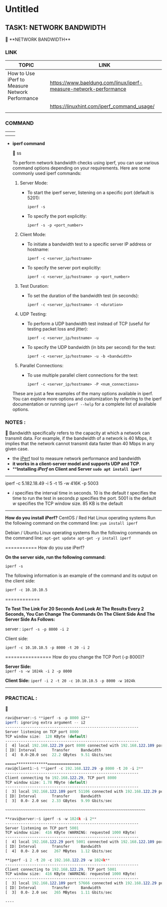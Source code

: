 # Untitled

## TASK1:   **NETWORK BANDWIDTH**

<aside>
🦄 **NETWORK BANDWIDTH**

### LINK

| TOPIC | LINK |
| --- | --- |
| How to Use iPerf to Measure Network Performance | https://www.baeldung.com/linux/iperf-measure-network-performance |
|  | https://linuxhint.com/iperf_command_usage/ |
|  |  |

### COMMAND

|  |  |
| --- | --- |
|  |  |
|  |  |
- **iperf command**
    
    <aside>
    🦄 ss
    
    To perform network bandwidth checks using iperf, you can use various command options depending on your requirements. Here are some commonly used iperf commands:
    
    1. Server Mode:
        - To start the iperf server, listening on a specific port (default is 5201):
            
            ```
            iperf -s
            ```
            
        - To specify the port explicitly:
            
            ```
            iperf -s -p <port_number>
            ```
            
    2. Client Mode:
        - To initiate a bandwidth test to a specific server IP address or hostname:
            
            ```
            iperf -c <server_ip/hostname>
            ```
            
        - To specify the server port explicitly:
            
            ```
            iperf -c <server_ip/hostname> -p <port_number>
            ```
            
    3. Test Duration:
        - To set the duration of the bandwidth test (in seconds):
            
            ```
            iperf -c <server_ip/hostname> -t <duration>
            ```
            
    4. UDP Testing:
        - To perform a UDP bandwidth test instead of TCP (useful for testing packet loss and jitter):
            
            ```
            iperf -c <server_ip/hostname> -u
            ```
            
        - To specify the UDP bandwidth (in bits per second) for the test:
            
            ```
            iperf -c <server_ip/hostname> -u -b <bandwidth>
            ```
            
    5. Parallel Connections:
        - To use multiple parallel client connections for the test:
            
            ```
            iperf -c <server_ip/hostname> -P <num_connections>
            ```
            
    
    These are just a few examples of the many options available in iperf. You can explore more options and customization by referring to the iperf documentation or running `iperf --help` for a complete list of available options.
    
    </aside>
    

### NOTES :

<aside>
🍁 Bandwidth specifically refers to the capacity at which a network can transmit data. For example, if the bandwidth of a network is 40 Mbps, it implies that the network cannot transmit data faster than 40 Mbps in any given case.

- the [iPerf](https://iperf.fr/) tool to measure network performance and bandwidth
- **it works in a client-server model and supports UDP and TCP**.
- ****Installing *iPerf* on Client and Server
`sudo apt install iperf`**

---

iperf -c 5.182.18.49 -i 5 -t 15 -w 416K -p 5003

- *i* specifies the interval time in seconds. 10 is the default
*t* specifies the time to run the test in seconds
*p* specifies the port. 5001 is the default
*w* specifies the TCP window size. 85 KB is the default

---

**How do you install iPerf?**
CentOS / Red Hat Linux operating systems
Run the following command on the command line:
`yum install iperf`

Debian / Ubuntu Linux operating systems
Run the following commands on the command line:
`apt-get update
apt-get -y install iperf`

===========
How do you use iPerf?

**On the server side, run the following command:**

`iperf -s`

The following information is an example of the command and its output on the client side:

`iperf -c 10.10.10.5`

============

**To Test The Link For 20 Seconds And Look At The Results Every 2 Seconds, You Can Change The Commands On The Client Side And The Server Side As Follows:**

server :
`iperf -s -p 8000 -i 2`

Client side:

`iperf -c 10.10.10.5 -p 8000 -t 20 -i 2`

================
How do you change the TCP Port (-p 8000)?

**Server Side:**  
`iperf -s -w 1024k -i 2 -p 8000`

**Client Side:**
`iperf -i 2 -t 20 -c 10.10.10.5 -p 8000 -w 1024k`

---

</aside>

### PRACTICAL :

<aside>
🦄

```nasm
ravi@server:~$ **iperf -s -p 8000 i2**
iperf: ignoring extra argument -- i2
------------------------------------------------------------
Server listening on TCP port 8000
TCP window size:  128 KByte (default)
------------------------------------------------------------
[  4] local 192.168.122.29 port 8000 connected with 192.168.122.109 port 51106
[ ID] Interval       Transfer     Bandwidth
[  4]  0.0-20.0 sec  22.2 GBytes  9.51 Gbits/sec

=====**************===============
ravi@client1:~$ **iperf -c 192.168.122.29 -p 8000 -t 20 -i 2**
------------------------------------------------------------
Client connecting to 192.168.122.29, TCP port 8000
TCP window size: 1.78 MByte (default)
------------------------------------------------------------
[  3] local 192.168.122.109 port 51106 connected with 192.168.122.29 port 8000
[ ID] Interval       Transfer     Bandwidth
[  3]  0.0- 2.0 sec  2.33 GBytes  9.99 Gbits/sec

~~~~~~~~~~~~~~~~~~~~~~~~~~~~~~~~~~~~~~~~~~~~~~~~~~~~~~~~~~~~~~~

**ravi@server:~$ iperf -s -w 1024k -i 2**
------------------------------------------------------------
Server listening on TCP port 5001
TCP window size:  416 KByte (WARNING: requested 1000 KByte)
------------------------------------------------------------
[  4] local 192.168.122.29 port 5001 connected with 192.168.122.109 port 57666
[ ID] Interval       Transfer     Bandwidth
[  4]  0.0- 2.0 sec   267 MBytes  1.12 Gbits/sec

**iperf -i 2 -t 20 -c 192.168.122.29 -w 1024k**
------------------------------------------------------------
Client connecting to 192.168.122.29, TCP port 5001
TCP window size:  416 KByte (WARNING: requested 1000 KByte)
------------------------------------------------------------
[  3] local 192.168.122.109 port 57666 connected with 192.168.122.29 port 5001
[ ID] Interval       Transfer     Bandwidth
[  3]  0.0- 2.0 sec   265 MBytes  1.11 Gbits/sec

----
```

</aside>

</aside>